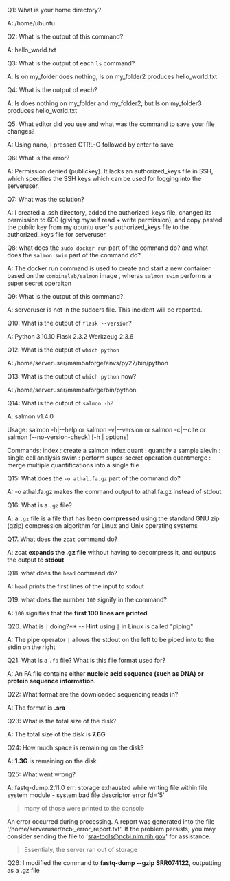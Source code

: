 Q1: What is your home directory?

A: /home/ubuntu

Q2: What is the output of this command?

A: hello_world.txt

Q3: What is the output of each `ls` command?

A: ls on my_folder does nothing, ls on my_folder2 produces hello_world.txt

Q4: What is the output of each?

A: ls does nothing on my_folder and my_folder2, but ls on my_folder3 produces hello_world.txt

Q5: What editor did you use and what was the command to save your file changes?

A: Using nano, I pressed CTRL-O followed by enter to save

Q6: What is the error?

A: Permission denied (publickey).
It lacks an authorized_keys file in SSH, which specifies the SSH keys which can be used for logging into the serveruser.


Q7: What was the solution?

A: I created a .ssh directory, added the authorized_keys file, changed its permission to 600 (giving myself read + write permission), and copy pasted the public key from my ubuntu user's authorized_keys file to the authorized_keys file for serveruser.

Q8: what does the `sudo docker run` part of the command do? and what does the `salmon swim` part of the command do?

A: The docker run command is used to create and start a new container based on the `combinelab/salmon` image , wheras `salmon swim` performs a super secret operaiton

Q9: What is the output of this command?

A: serveruser is not in the sudoers file.  This incident will be reported.

Q10: What is the output of `flask --version`?

A:
Python 3.10.10
Flask 2.3.2
Werkzeug 2.3.6

Q12: What is the output of `which python`

A: /home/serveruser/mambaforge/envs/py27/bin/python

Q13: What is the output of `which python` now?

A: /home/serveruser/mambaforge/bin/python

Q14: What is the output of `salmon -h`?

A: 
salmon v1.4.0

Usage:  salmon -h|--help or 
        salmon -v|--version or 
        salmon -c|--cite or 
        salmon [--no-version-check] <COMMAND> [-h | options]

Commands:
     index      : create a salmon index
     quant      : quantify a sample
     alevin     : single cell analysis
     swim       : perform super-secret operation
     quantmerge : merge multiple quantifications into a single file

Q15: What does the `-o athal.fa.gz` part of the command do?

A: -o athal.fa.gz makes the command output to athal.fa.gz instead of stdout. 

Q16: What is a `.gz` file?

A: a `.gz` file is a file that has been **compressed** using the standard GNU zip (gzip) compression algorithm for Linux and Unix operating systems

Q17. What does the `zcat` command do?

A: zcat **expands the .gz file** without having to decompress it, and outputs the output to **stdout**

Q18. what does the `head` command do?

A: `head` prints the first lines of the input to stdout

Q19. what does the number `100` signify in the command?

A: `100` signifies that the **first 100 lines are printed**.

Q20. What is `|` doing?** -- **Hint** using `|` in Linux is called "piping"  

A: The pipe operator `|` allows the stdout on the left to be piped into to the stdin on the right

Q21. What is a `.fa` file? What is this file format used for?

A: An FA file contains either **nucleic acid sequence (such as DNA) or protein sequence information**.

Q22: What format are the downloaded sequencing reads in? 

A: The format is **.sra**

Q23: What is the total size of the disk?

A: The total size of the disk is **7.6G**

Q24: How much space is remaining on the disk?

A: **1.3G** is remaining on the disk

Q25: What went wrong?

A: 
fastq-dump.2.11.0 err: storage exhausted while writing file within file system module - system bad file descriptor error fd='5'
> many of those were printed to the console

An error occurred during processing.
A report was generated into the file '/home/serveruser/ncbi_error_report.txt'.
If the problem persists, you may consider sending the file
to 'sra-tools@ncbi.nlm.nih.gov' for assistance.


> Essentialy, the server ran out of storage

Q26: I modified the command to **fastq-dump --gzip SRR074122**, outputting as a .gz file

